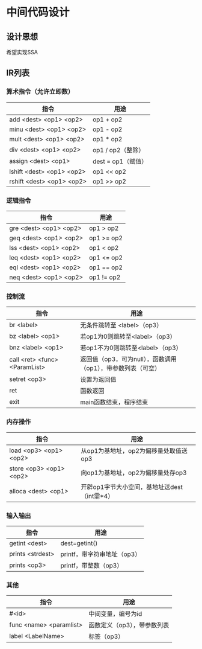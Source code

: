 # 中间代码设计

## 设计思想

希望实现SSA

## IR列表

### 算术指令（允许立即数）

| 指令                          | 用途      |
| ----------------------------- | --------- |
|add \<dest\> \<op1\> \<op2\>| op1 + op2|
|minu \<dest\> \<op1\> \<op2\>| op1 - op2|
|mult \<dest\> \<op1\> \<op2\>|op1 * op2|
|div \<dest\> \<op1\> \<op2\>| op1 / op2（整除）|
|assign  \<dest\> \<op1\>| dest = op1（赋值） |
|lshift \<dest\> \<op1\> \<op2\>|op1 << op2|
|rshift \<dest\> \<op1\> \<op2\>|op1 >> op2|

### 逻辑指令

| 指令                          | 用途      |
| ----------------------------- | --------- |
| gre  \<dest\> \<op1\> \<op2\> | op1 > op2 |
|geq  \<dest\> \<op1\> \<op2\>| op1 >= op2 |
|lss  \<dest\> \<op1\> \<op2\>|op1 < op2|
|leq  \<dest\> \<op1\> \<op2\>| op1 <= op2|
|eql  \<dest\> \<op1\> \<op2\>| op1 == op2|
|neq  \<dest\> \<op1\> \<op2\>| op1 != op2|

### 控制流

| 指令                          | 用途      |
| ----------------------------- | --------- |
| br \<label\> | 无条件跳转至 \<label\>（op3） |
| bz \<label\> \<op1\>| 若op1为0则跳转至\<label\>（op3） |
| bnz \<label\> \<op1\>| 若op1不为0则跳转至\<label\>（op3） |
|call \<ret\> \<func> \<ParamList\>|返回值（op3，可为null），函数调用（op1），带参数列表（可空）|
|setret \<op3\>|设置为返回值|
|ret|函数返回|
|exit|main函数结束，程序结束|

### 内存操作

| 指令                          | 用途      |
| ----------------------------- | --------- |
|load \<op3\> \<op1\> \<op2\>|从op1为基地址，op2为偏移量处取值送op3|
|store \<op3\> \<op1\> \<op2\>|向op1为基地址，op2为偏移量处存op3|
|alloca \<dest\> \<op1\>|开辟op1字节大小空间，基地址送dest（int需*4）|

### 输入输出

| 指令                          | 用途      |
| ----------------------------- | --------- |
|getint \<dest\>|dest=getint()|
|prints \<strdest\>|printf，带字符串地址（op3）|
|prints \<op3\>|printf，带整数（op3）|

### 其他

| 指令                          | 用途      |
| ----------------------------- | --------- |
| #\<id\> | 中间变量，编号为id |
|func \<name\> \<paramlist\>| 函数定义（op3），带参数列表 |
|label \<LabelName\>|标签（op3）|